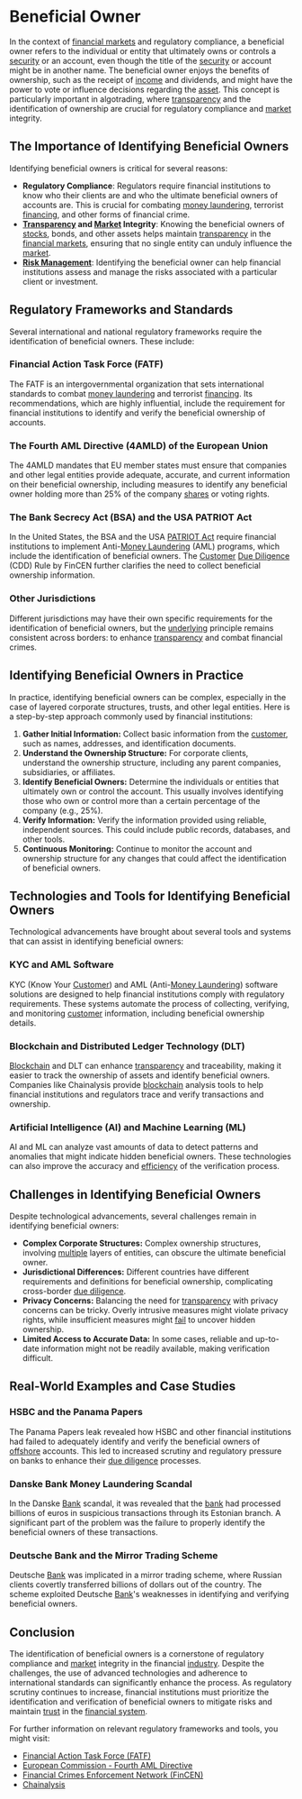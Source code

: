 # Beneficial Owner

In the context of [financial markets](../f/financial_market.md) and regulatory compliance, a beneficial owner refers to the individual or entity that ultimately owns or controls a [security](../s/security.md) or an account, even though the title of the [security](../s/security.md) or account might be in another name. The beneficial owner enjoys the benefits of ownership, such as the receipt of [income](../i/income.md) and dividends, and might have the power to vote or influence decisions regarding the [asset](../a/asset.md). This concept is particularly important in algotrading, where [transparency](../t/transparency.md) and the identification of ownership are crucial for regulatory compliance and [market](../m/market.md) integrity.

## The Importance of Identifying Beneficial Owners

Identifying beneficial owners is critical for several reasons:
- **Regulatory Compliance**: Regulators require financial institutions to know who their clients are and who the ultimate beneficial owners of accounts are. This is crucial for combating [money laundering](../m/money_laundering.md), terrorist [financing](../f/financing.md), and other forms of financial crime.
- **[Transparency](../t/transparency.md) and [Market](../m/market.md) Integrity**: Knowing the beneficial owners of [stocks](../s/stock.md), bonds, and other assets helps maintain [transparency](../t/transparency.md) in the [financial markets](../f/financial_market.md), ensuring that no single entity can unduly influence the [market](../m/market.md).
- **[Risk Management](../r/risk_management.md)**: Identifying the beneficial owner can help financial institutions assess and manage the risks associated with a particular client or investment.

## Regulatory Frameworks and Standards

Several international and national regulatory frameworks require the identification of beneficial owners. These include:

### Financial Action Task Force (FATF)
The FATF is an intergovernmental organization that sets international standards to combat [money laundering](../m/money_laundering.md) and terrorist [financing](../f/financing.md). Its recommendations, which are highly influential, include the requirement for financial institutions to identify and verify the beneficial ownership of accounts.

### The Fourth AML Directive (4AMLD) of the European Union
The 4AMLD mandates that EU member states must ensure that companies and other legal entities provide adequate, accurate, and current information on their beneficial ownership, including measures to identify any beneficial owner holding more than 25% of the company [shares](../s/shares.md) or voting rights.

### The Bank Secrecy Act (BSA) and the USA PATRIOT Act
In the United States, the BSA and the USA [PATRIOT Act](../p/patriot_act.md) require financial institutions to implement Anti-[Money Laundering](../m/money_laundering.md) (AML) programs, which include the identification of beneficial owners. The [Customer](../c/customer.md) [Due Diligence](../d/due_diligence.md) (CDD) Rule by FinCEN further clarifies the need to collect beneficial ownership information.

### Other Jurisdictions
Different jurisdictions may have their own specific requirements for the identification of beneficial owners, but the [underlying](../u/underlying.md) principle remains consistent across borders: to enhance [transparency](../t/transparency.md) and combat financial crimes.

## Identifying Beneficial Owners in Practice

In practice, identifying beneficial owners can be complex, especially in the case of layered corporate structures, trusts, and other legal entities. Here is a step-by-step approach commonly used by financial institutions:

1. **Gather Initial Information:** Collect basic information from the [customer](../c/customer.md), such as names, addresses, and identification documents.
2. **Understand the Ownership Structure:** For corporate clients, understand the ownership structure, including any parent companies, subsidiaries, or affiliates.
3. **Identify Beneficial Owners:** Determine the individuals or entities that ultimately own or control the account. This usually involves identifying those who own or control more than a certain percentage of the company (e.g., 25%).
4. **Verify Information:** Verify the information provided using reliable, independent sources. This could include public records, databases, and other tools.
5. **Continuous Monitoring:** Continue to monitor the account and ownership structure for any changes that could affect the identification of beneficial owners.

## Technologies and Tools for Identifying Beneficial Owners

Technological advancements have brought about several tools and systems that can assist in identifying beneficial owners:

### KYC and AML Software
KYC (Know Your [Customer](../c/customer.md)) and AML (Anti-[Money Laundering](../m/money_laundering.md)) software solutions are designed to help financial institutions comply with regulatory requirements. These systems automate the process of collecting, verifying, and monitoring [customer](../c/customer.md) information, including beneficial ownership details.

### Blockchain and Distributed Ledger Technology (DLT)
[Blockchain](../b/blockchain_in_trading.md) and DLT can enhance [transparency](../t/transparency.md) and traceability, making it easier to track the ownership of assets and identify beneficial owners. Companies like Chainalysis provide [blockchain](../b/blockchain_in_trading.md) analysis tools to help financial institutions and regulators trace and verify transactions and ownership.

### Artificial Intelligence (AI) and Machine Learning (ML)
AI and ML can analyze vast amounts of data to detect patterns and anomalies that might indicate hidden beneficial owners. These technologies can also improve the accuracy and [efficiency](../e/efficiency.md) of the verification process.

## Challenges in Identifying Beneficial Owners

Despite technological advancements, several challenges remain in identifying beneficial owners:

- **Complex Corporate Structures:** Complex ownership structures, involving [multiple](../m/multiple.md) layers of entities, can obscure the ultimate beneficial owner.
- **Jurisdictional Differences:** Different countries have different requirements and definitions for beneficial ownership, complicating cross-border [due diligence](../d/due_diligence.md).
- **Privacy Concerns:** Balancing the need for [transparency](../t/transparency.md) with privacy concerns can be tricky. Overly intrusive measures might violate privacy rights, while insufficient measures might [fail](../f/fail.md) to uncover hidden ownership.
- **Limited Access to Accurate Data:** In some cases, reliable and up-to-date information might not be readily available, making verification difficult.

## Real-World Examples and Case Studies

### HSBC and the Panama Papers
The Panama Papers leak revealed how HSBC and other financial institutions had failed to adequately identify and verify the beneficial owners of [offshore](../o/offshore.md) accounts. This led to increased scrutiny and regulatory pressure on banks to enhance their [due diligence](../d/due_diligence.md) processes.

### Danske Bank Money Laundering Scandal
In the Danske [Bank](../b/bank.md) scandal, it was revealed that the [bank](../b/bank.md) had processed billions of euros in suspicious transactions through its Estonian branch. A significant part of the problem was the failure to properly identify the beneficial owners of these transactions.

### Deutsche Bank and the Mirror Trading Scheme
Deutsche [Bank](../b/bank.md) was implicated in a mirror trading scheme, where Russian clients covertly transferred billions of dollars out of the country. The scheme exploited Deutsche [Bank](../b/bank.md)'s weaknesses in identifying and verifying beneficial owners.

## Conclusion

The identification of beneficial owners is a cornerstone of regulatory compliance and [market](../m/market.md) integrity in the financial [industry](../i/industry.md). Despite the challenges, the use of advanced technologies and adherence to international standards can significantly enhance the process. As regulatory scrutiny continues to increase, financial institutions must prioritize the identification and verification of beneficial owners to mitigate risks and maintain [trust](../t/trust.md) in the [financial system](../f/financial_system.md).

For further information on relevant regulatory frameworks and tools, you might visit:
- [Financial Action Task Force (FATF)](https://www.fatf-gafi.org)
- [European Commission - Fourth AML Directive](https://ec.europa.eu/info/business-economy-euro/banking-and-finance/financial-supervision-and-risk-management/anti-money-laundering-and-counter-terrorist-financing_en)
- [Financial Crimes Enforcement Network (FinCEN)](https://www.fincen.gov)
- [Chainalysis](https://www.chainalysis.com)